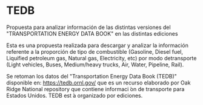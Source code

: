 # TEDB
Propuesta para analizar información de las distintas versiones del "TRANSPORTATION ENERGY DATA BOOK" en las distintas ediciones

Esta es una propuesta realizada para descargar y analizar la información referente a la proporción de tipo de combustible (Gasoline, Diesel fuel, Liquified petroleum gas, Natural gas, Electricity, etc) por modo detransporte (Light vehicles, Buses, Medium/heavy trucks, Air, Water, Pipeline, Rail).

Se retoman los datos del "Transportation Energy Data Book (TEDB)" disponible en: https://tedb.ornl.gov/ que es un recurso elaborado por Oak Ridge National repository que contiene informaci ́on de transporte para Estados Unidos. TEDB est ́a organizado por ediciones.
